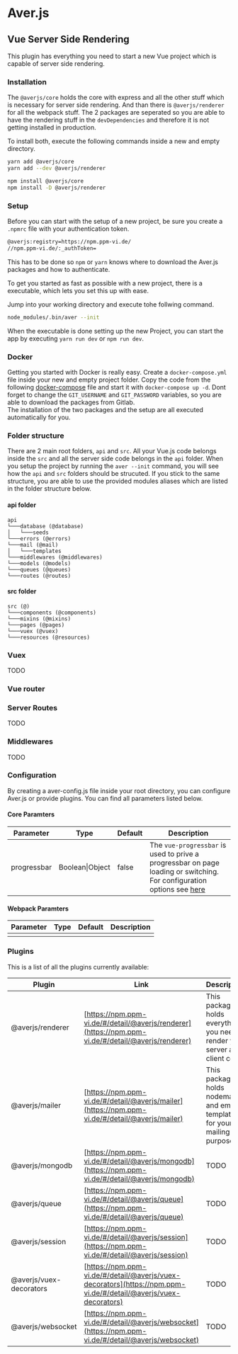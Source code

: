 # Aver.js
## Vue Server Side Rendering

This plugin has everything you need to start a new Vue project which is capable of server side rendering.  

### Installation

The `@averjs/core` holds the core with express and all the other stuff which is necessary for server side rendering. And than there is `@averjs/renderer` for all the webpack stuff. The 2 packages are seperated so you are able to have the rendering stuff in the `devDependencies` and therefore it is not getting installed in production. 

To install both, execute the following commands inside a new and empty directory.
```bash
yarn add @averjs/core
yarn add --dev @averjs/renderer

npm install @averjs/core
npm install -D @averjs/renderer
```

### Setup

Before you can start with the setup of a new project, be sure you create a `.npmrc` file with your authentication token.
```bash
@averjs:registry=https://npm.ppm-vi.de/
//npm.ppm-vi.de/:_authToken=
```
This has to be done so `npm` or `yarn` knows where to download the Aver.js packages and how to authenticate.

To get you started as fast as possible with a new project, there is a executable, which lets you set this up with ease.  

Jump into your working directory and execute tohe follwing command.
```bash
node_modules/.bin/aver --init
```

When the executable is done setting up the new Project, you can start the app by executing `yarn run dev` or `npm run dev`.

### Docker

Getting you started with Docker is really easy. Create a `docker-compose.yml` file inside your new and empty project folder. Copy the code from the following [docker-compose](https://gitlab.ppm-vi.de/nodejs/vue-ssr/blob/master/lib/app/docker-compose.example.yml) file and start it with `docker-compose up -d`. Dont forget to change the `GIT_USERNAME` and `GIT_PASSWORD` variables, so you are able to download the packages from Gitlab.  
The installation of the two packages and the setup are all executed automatically for you.

### Folder structure

There are 2 main root folders, `api` and `src`. All your Vue.js code belongs inside the `src` and all the server side code belongs in the `api` folder. When you setup the project by running the `aver --init` command, you will see how the `api` and `src` folders should be strucuted. If you stick to the same structure, you are able to use the provided modules aliases which are listed in the folder structure below.

#### api folder
```
api
└───database (@database)
│   └───seeds
└───errors (@errors)
└───mail (@mail)
│   └───templates
└───middlewares (@middlewares)
└───models (@models)
└───queues (@queues)
└───routes (@routes)
```

#### src folder
```
src (@)
└───components (@components)
└───mixins (@mixins)
└───pages (@pages)
└───vuex (@vuex)
└───resources (@resources)
```

### Vuex
TODO

### Vue router

### Server Routes
TODO

### Middlewares
TODO

### Configuration

By creating a aver-config.js file inside your root directory, you can configure Aver.js or provide plugins. You can find all parameters listed below.

#### Core Paramters
|Parameter|Type|Default|Description|
|---|---|---|---|
|progressbar|Boolean\|Object|false|The `vue-progressbar` is used to prive a progressbar on page loading or switching. For configuration options see [here](https://github.com/hilongjw/vue-progressbar#constructor-options)|

#### Webpack Paramters
|Parameter|Type|Default|Description|
|---|---|---|---|
|||||

### Plugins

This is a list of all the plugins currently available:

|Plugin|Link|Description|
|---|---|---|
|@averjs/renderer|[https://npm.ppm-vi.de/#/detail/@averjs/renderer](https://npm.ppm-vi.de/#/detail/@averjs/renderer)|This package holds everything you need to render your server and client code.|
|@averjs/mailer|[https://npm.ppm-vi.de/#/detail/@averjs/mailer](https://npm.ppm-vi.de/#/detail/@averjs/mailer)|This package holds nodemailer and email-templates for your mailing purposes.|
|@averjs/mongodb|[https://npm.ppm-vi.de/#/detail/@averjs/mongodb](https://npm.ppm-vi.de/#/detail/@averjs/mongodb)|TODO|
|@averjs/queue|[https://npm.ppm-vi.de/#/detail/@averjs/queue](https://npm.ppm-vi.de/#/detail/@averjs/queue)|TODO|
|@averjs/session|[https://npm.ppm-vi.de/#/detail/@averjs/session](https://npm.ppm-vi.de/#/detail/@averjs/session)|TODO|
|@averjs/vuex-decorators|[https://npm.ppm-vi.de/#/detail/@averjs/vuex-decorators](https://npm.ppm-vi.de/#/detail/@averjs/vuex-decorators)|TODO|
|@averjs/websocket|[https://npm.ppm-vi.de/#/detail/@averjs/websocket](https://npm.ppm-vi.de/#/detail/@averjs/websocket)|TODO|